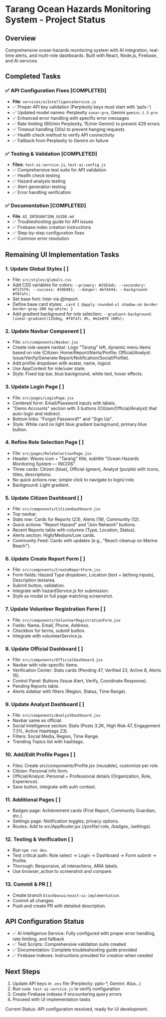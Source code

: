 # Tarang Ocean Hazards Monitoring System - Project Status

## Overview
Comprehensive ocean hazards monitoring system with AI integration, real-time alerts, and multi-role dashboards. Built with React, Node.js, Firebase, and AI services.

## Completed Tasks

### ✅ **API Configuration Fixes** [COMPLETED]
   - **File**: `services/aiIntelligenceService.js`
   - ✅ Proper API key validation (Perplexity keys must start with 'pplx-')
   - ✅ Updated model names: Perplexity `sonar-pro`, Gemini `gemini-1.5-pro`
   - ✅ Enhanced error handling with specific error messages
   - ✅ Rate limiting (60/min Perplexity, 15/min Gemini) to prevent 429 errors
   - ✅ Timeout handling (30s) to prevent hanging requests
   - ✅ Health check method to verify API connectivity
   - ✅ Fallback from Perplexity to Gemini on failure

### ✅ **Testing & Validation** [COMPLETED]
   - **Files**: `test-ai-service.js`, `test-ai-config.js`
   - ✅ Comprehensive test suite for API validation
   - ✅ Health check testing
   - ✅ Hazard analysis testing
   - ✅ Alert generation testing
   - ✅ Error handling verification

### ✅ **Documentation** [COMPLETED]
   - **File**: `AI_INTEGRATION_GUIDE.md`
   - ✅ Troubleshooting guide for API issues
   - ✅ Firebase index creation instructions
   - ✅ Step-by-step configuration fixes
   - ✅ Common error resolution

## Remaining UI Implementation Tasks

### 1. **Update Global Styles** [ ]
   - File: `src/styles/globals.css`
   - Add CSS variables for colors: `--primary: #2563eb; --secondary: #f1f5f9; --success: #10b981; --danger: #ef4444; --background: #f8fafc;`
   - Set base font: Inter via @import.
   - Define base card styles: `.card { @apply rounded-xl shadow-sm border border-gray-200 bg-white; }`
   - Add gradient background for role selection: `--gradient-background: linear-gradient(135deg, #f8fafc 0%, #e2e8f0 100%);`

### 2. **Update Navbar Component** [ ]
   - File: `src/components/Navbar.jsx`
   - Create role-aware navbar: Logo "Tarang" left, dynamic menu items based on role (Citizen: Home/Report/Alerts/Profile; Official/Analyst: Issue/Verify/Generate Report/Notification/Social/Profile).
   - Add profile dropdown with avatar, name, logout.
   - Use AppContext for role/user state.
   - Style: Fixed top bar, blue background, white text, hover effects.

### 3. **Update Login Page** [ ]
   - File: `src/pages/LoginPage.jsx`
   - Centered form: Email/Password inputs with labels.
   - "Demo Accounts" section with 3 buttons (Citizen/Official/Analyst) that auto-login and redirect.
   - Bottom links: "Forgot Password?" and "Sign Up".
   - Style: White card on light blue gradient background, primary blue button.

### 4. **Refine Role Selection Page** [ ]
   - File: `src/pages/RoleSelectionPage.jsx`
   - Header: Waves icon + "Tarang" title, subtitle "Ocean Hazards Monitoring System — INCOIS".
   - Three cards: Citizen (blue), Official (green), Analyst (purple) with icons, titles, descriptions.
   - No quick actions row; simple click to navigate to login/:role.
   - Background: Light gradient.

### 5. **Update Citizen Dashboard** [ ]
   - File: `src/components/CitizenDashboard.jsx`
   - Top navbar.
   - Stats row: Cards for Reports (23), Alerts (19), Community (12).
   - Quick actions: "Report Hazard" and "Join Network" buttons.
   - Recent Reports table with columns (Type, Location, Status).
   - Alerts section: High/Medium/Low cards.
   - Community Feed: Cards with updates (e.g., "Beach cleanup on Marina Beach").

### 6. **Update Create Report Form** [ ]
   - File: `src/components/CreateReportForm.jsx`
   - Form fields: Hazard Type dropdown, Location (text + lat/long inputs), Description textarea.
   - Submit button, validation.
   - Integrate with hazardService.js for submission.
   - Style as modal or full page matching screenshot.

### 7. **Update Volunteer Registration Form** [ ]
   - File: `src/components/VolunteerRegistrationForm.jsx`
   - Fields: Name, Email, Phone, Address.
   - Checkbox for terms, submit button.
   - Integrate with volunteerService.js.

### 8. **Update Official Dashboard** [ ]
   - File: `src/components/OfficialDashboard.jsx`
   - Navbar with role-specific items.
   - Verification Center: Stats cards (Pending 47, Verified 23, Active 8, Alerts 15).
   - Control Panel: Buttons (Issue Alert, Verify, Coordinate Response).
   - Pending Reports table.
   - Alerts sidebar with filters (Region, Status, Time Range).

### 9. **Update Analyst Dashboard** [ ]
   - File: `src/components/AnalystDashboard.jsx`
   - Navbar same as official.
   - Social Intelligence section: Stats (Posts 3.2K, High Risk 47, Engagement 7.3%, Active Hashtags 23).
   - Filters: Social Media, Region, Time Range.
   - Trending Topics list with hashtags.

### 10. **Add/Edit Profile Pages** [ ]
   - Files: Create src/components/Profile.jsx (reusable), customize per role.
   - Citizen: Personal info form.
   - Official/Analyst: Personal + Professional details (Organization, Role, Experience).
   - Save button, integrate with auth context.

### 11. **Additional Pages** [ ]
   - Badges page: Achievement cards (First Report, Community Guardian, etc.).
   - Settings page: Notification toggles, privacy options.
   - Routes: Add to src/AppRouter.jsx (/profile/:role, /badges, /settings).

### 12. **Testing & Verification** [ ]
   - Run `npm run dev`.
   - Test critical path: Role select → Login → Dashboard → Form submit → Profile.
   - Thorough: Responsive, all interactions, ARIA labels.
   - Use browser_action to screenshot and compare.

### 13. **Commit & PR** [ ]
   - Create branch `blackboxai/exact-ui-implementation`.
   - Commit all changes.
   - Push and create PR with detailed description.

## API Configuration Status
- ✅ AI Intelligence Service: Fully configured with proper error handling, rate limiting, and fallback
- ✅ Test Scripts: Comprehensive validation suite created
- ✅ Documentation: Complete troubleshooting guide provided
- ✅ Firebase Indexes: Instructions provided for creation when needed

## Next Steps
1. Update API keys in `.env` file (Perplexity: pplx-*, Gemini: AIza...)
2. Run `node test-ai-service.js` to verify configuration
3. Create Firebase indexes if encountering query errors
4. Proceed with UI implementation tasks

Current Status: API configuration resolved, ready for UI development.

